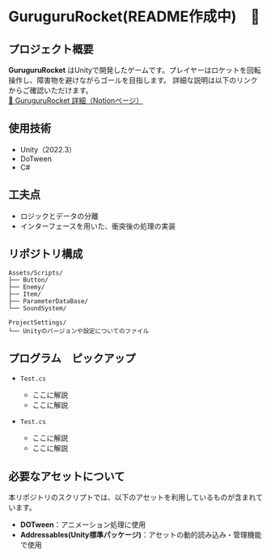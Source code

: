 # GuruguruRocket(README作成中)　🚀

## プロジェクト概要
**GuruguruRocket** はUnityで開発したゲームです。プレイヤーはロケットを回転操作し、障害物を避けながらゴールを目指します。
詳細な説明は以下のリンクからご確認いただけます。<br>
[🔗 GuruguruRocket 詳細（Notionページ）](https://picturesque-kayak-ac4.notion.site/195281634a1680678c77ceda4c0cddf1?pvs=4)  

## 使用技術
- Unity（2022.3）
- DoTween
- C#

## 工夫点
- ロジックとデータの分離
- インターフェースを用いた、衝突後の処理の実装

## リポジトリ構成
```
Assets/Scripts/
├── Button/
├── Enemy/
├── Item/
├── ParameterDataBase/
└── SoundSystem/

ProjectSettings/
└── Unityのバージョンや設定についてのファイル
```

## プログラム　ピックアップ
- `Test.cs`
  - ここに解説
  - ここに解説

- `Test.cs`
  - ここに解説
  - ここに解説

## 必要なアセットについて
本リポジトリのスクリプトでは、以下のアセットを利用しているものが含まれています。
- **DOTween**：アニメーション処理に使用
- **Addressables(Unity標準パッケージ)**：アセットの動的読み込み・管理機能で使用
